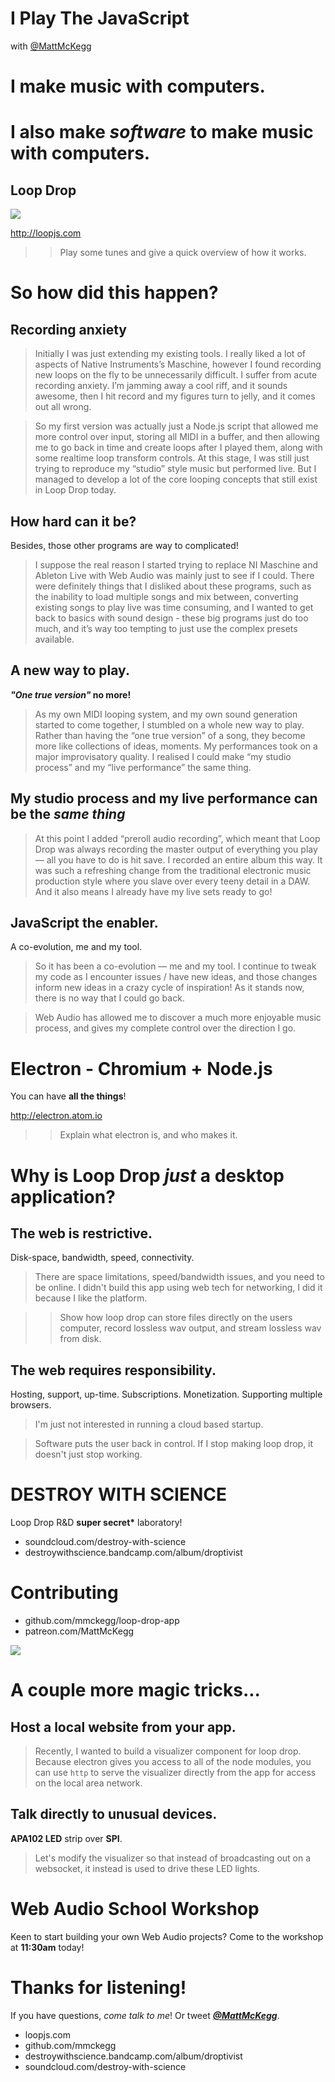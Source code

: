 I Play The JavaScript
===

with [@MattMcKegg](https://twitter.com/MattMcKegg)

# I make **music** with **computers**.

# I also make **_software_** to make **music** with **computers**.

## Loop Drop

![](http://loopjs.com/loop-drop.png)

http://loopjs.com


>> Play some tunes and give a quick overview of how it works.

# So how did this happen?

## **Recording anxiety**

> Initially I was just extending my existing tools. I really liked a lot of aspects of Native Instruments’s Maschine, however I found recording new loops on the fly to be unnecessarily difficult. I suffer from acute recording anxiety. I’m jamming away a cool riff, and it sounds awesome, then I hit record and my figures turn to jelly, and it comes out all wrong.

> So my first version was actually just a Node.js script that allowed me more control over input, storing all MIDI in a buffer, and then allowing me to go back in time and create loops after I played them, along with some realtime loop transform controls. At this stage, I was still just trying to reproduce my “studio” style music but performed live. But I managed to develop a lot of the core looping concepts that still exist in Loop Drop today.

## **How hard can it be?**

Besides, those other programs are way to complicated!

> I suppose the real reason I started trying to replace NI Maschine and Ableton Live with Web Audio was mainly just to see if I could. There were definitely things that I disliked about these programs, such as the inability to load multiple songs and mix between, converting existing songs to play live was time consuming, and I wanted to get back to basics with sound design - these big programs just do too much, and it’s way too tempting to just use the complex presets available.

## **A new way to play.**

**_"One true version"_ no more!**

> As my own MIDI looping system, and my own sound generation started to come together, I stumbled on a whole new way to play. Rather than having the “one true version” of a song, they become more like collections of ideas, moments. My performances took on a major improvisatory quality. I realised I could make “my studio process” and my “live performance” the same thing.

## My **studio process** and my **live performance** can be the **_same thing_**

> At this point I added “preroll audio recording”, which meant that Loop Drop was always recording the master output of everything you play — all you have to do is hit save. I recorded an entire album this way. It was such a refreshing change from the traditional electronic music production style where you slave over every teeny detail in a DAW. And it also means I already have my live sets ready to go!

## JavaScript the **enabler**.

A co-evolution, me and my tool.

> So it has been a co-evolution — me and my tool. I continue to tweak my code as I encounter issues / have new ideas, and those changes inform new ideas in a crazy cycle of inspiration! As it stands now, there is no way that I could go back.

> Web Audio has allowed me to discover a much more enjoyable music process, and gives my complete control over the direction I go.

# Electron - **Chromium** + **Node.js**

You can have **all the things**!

http://electron.atom.io

>> Explain what electron is, and who makes it.

# Why is Loop Drop _just_ a **desktop** application?

## The web is **restrictive**.

Disk-space, bandwidth, speed, connectivity.

> There are space limitations, speed/bandwidth issues, and you need to be online. I didn't build this app using web tech for networking, I did it because I like the platform.

>> Show how loop drop can store files directly on the users computer, record lossless wav output, and stream lossless wav from disk.

## The web **requires responsibility**.

Hosting, support, up-time. Subscriptions. Monetization. Supporting multiple browsers.

> I'm just not interested in running a cloud based startup.

> Software puts the user back in control. If I stop making loop drop, it doesn't just stop working.

# DESTROY WITH SCIENCE

Loop Drop R&D **super secret\*** laboratory!

- soundcloud.com/destroy-with-science
- destroywithscience.bandcamp.com/album/droptivist

# Contributing

- github.com/mmckegg/loop-drop-app
- patreon.com/MattMcKegg

![](http://loopjs.com/heart.png)

# A couple more **magic tricks**...

## **Host a local website** from your app.

> Recently, I wanted to build a visualizer component for loop drop. Because electron gives you access to all of the node modules, you can use `http` to serve the visualizer directly from the app for access on the local area network.

## Talk **directly** to unusual devices.

**APA102 LED** strip over **SPI**.

> Let's modify the visualizer so that instead of broadcasting out on a websocket, it instead is used to drive these LED lights.

# **Web Audio School** Workshop

Keen to start building your own Web Audio projects? Come to the workshop at **11:30am** today!

# Thanks for listening!

If you have questions, _come talk to me_! Or tweet [**_@MattMcKegg_**](http://twitter.com/MattMcKegg).

- loopjs.com
- github.com/mmckegg
- destroywithscience.bandcamp.com/album/droptivist
- soundcloud.com/destroy-with-science
